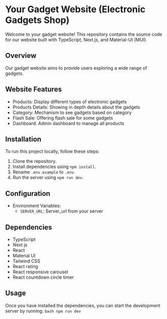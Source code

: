 # Your Gadget Website (Electronic Gadgets Shop)

Welcome to your gadget website! This repository contains the source code for our website built with TypeScript, Next.js, and Material-UI (MUI). 

## Overview

Our gadget website aims to provide users exploring a wide range of gadgets.

## Website Features

- Products: Display different types of electronic gadgets
- Products Details: Showing in depth details about the gadgets
- Category: Mechanism to see gadgets based on category
- Flash Sale: Offering flash sale for some gadgets
- Dashboard: Admin dashboard to manage all products

## Installation

To run this project locally, follow these steps:
1. Clone the repository.
2. Install dependencies using `npm install`.
3. Rename `.env.example` to `.env`.
4. Run the server using `npm run dev`.

## Configuration
- Environment Variables:
    - `SERVER_URL`: Server_url from your server 

## Dependencies

- TypeScript
- Next js
- React
- Material UI
- Tailwind CSS
- React rating
- React responsive carousel
- React countdown circle timer

## Usage

Once you have installed the dependencies, you can start the development server by running:
     ```bash
    npm run dev
    ```
